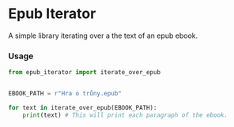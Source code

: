 # Epub Iterator

A simple library iterating over a the text of an epub ebook.

### Usage

```python
from epub_iterator import iterate_over_epub


EBOOK_PATH = r"Hra o trůny.epub"

for text in iterate_over_epub(EBOOK_PATH):
    print(text) # This will print each paragraph of the ebook. 

```